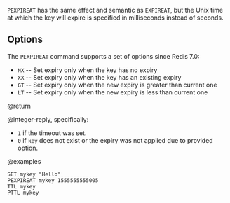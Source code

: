 `PEXPIREAT` has the same effect and semantic as `EXPIREAT`, but the Unix time at
which the key will expire is specified in milliseconds instead of seconds.

## Options

The `PEXPIREAT` command supports a set of options since Redis 7.0:

* `NX` -- Set expiry only when the key has no expiry
* `XX` -- Set expiry only when the key has an existing expiry
* `GT` -- Set expiry only when the new expiry is greater than current one
* `LT` -- Set expiry only when the new expiry is less than current one

@return

@integer-reply, specifically:

* `1` if the timeout was set.
* `0` if `key` does not exist or the expiry was not applied due to provided option.

@examples

```cli
SET mykey "Hello"
PEXPIREAT mykey 1555555555005
TTL mykey
PTTL mykey
```
